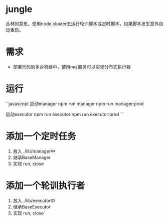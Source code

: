 # jungle
丛林的意思，使用node cluster去运行轮训脚本或定时脚本，如果脚本发生意外自动重启。
# 需求
- 部署代码到多台机器中，使用mq 服务可以实现分布式执行器

# 运行
``javascript
启动manager
npm run manager
npm run manager:prod

启动executor
npm run executor
npm run executor:prod
``

# 添加一个定时任务
1. 放入 ./lib/manager中
2. 继承BaseManager
3. 实现 run, close

# 添加一个轮训执行者
1. 放入 ./lib/executor中
2. 继承BaseExecutor
3. 实现 run, close`

